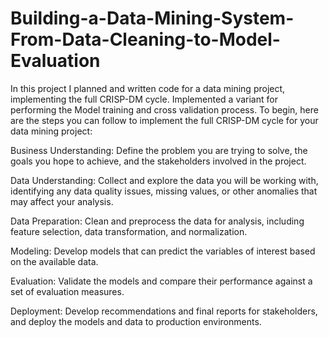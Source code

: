 # Building-a-Data-Mining-System-From-Data-Cleaning-to-Model-Evaluation
In this project I planned and written code for a data mining project, implementing the full CRISP-DM cycle. Implemented a variant for performing the Model training and cross validation process.
To begin, here are the steps you can follow to implement the full CRISP-DM cycle for your data mining project:

Business Understanding: Define the problem you are trying to solve, the goals you hope to achieve, and the stakeholders involved in the project.

Data Understanding: Collect and explore the data you will be working with, identifying any data quality issues, missing values, or other anomalies that may affect your analysis.

Data Preparation: Clean and preprocess the data for analysis, including feature selection, data transformation, and normalization.

Modeling: Develop models that can predict the variables of interest based on the available data.

Evaluation: Validate the models and compare their performance against a set of evaluation measures.

Deployment: Develop recommendations and final reports for stakeholders, and deploy the models and data to production environments.
